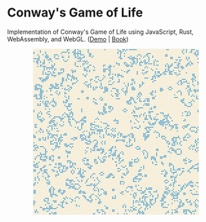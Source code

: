 # Conway's Game of Life

Implementation of Conway's Game of Life using JavaScript, Rust, WebAssembly, and WebGL.
([Demo](https://jellowfish.github.io/conway-wasm) | [Book](https://rustwasm.github.io/docs/book/))

<div align="center">
  <img href="https://jellowfish.github.io/conway-wasm" src="./res/fig.png"/>
</div>


